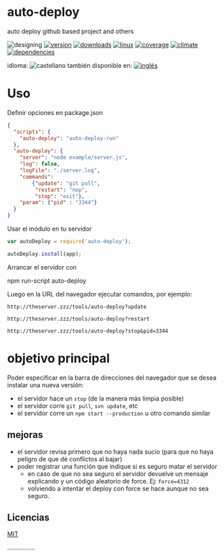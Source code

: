 <!-- multilang from README.md




NO MODIFIQUE ESTE ARCHIVO. FUE GENERADO AUTOMÁTICAMENTE POR multilang.js




-->
# auto-deploy
auto deploy github based project and others


![designing](https://img.shields.io/badge/stability-desgining-red.svg)
[![version](https://img.shields.io/npm/v/auto-deploy.svg)](https://npmjs.org/package/auto-deploy)
[![downloads](https://img.shields.io/npm/dm/auto-deploy.svg)](https://npmjs.org/package/auto-deploy)
[![linux](https://img.shields.io/travis/codenautas/auto-deploy/master.svg)](https://travis-ci.org/codenautas/auto-deploy)
[![coverage](https://img.shields.io/coveralls/codenautas/auto-deploy/master.svg)](https://coveralls.io/r/codenautas/auto-deploy)
[![climate](https://img.shields.io/codeclimate/github/codenautas/auto-deploy.svg)](https://codeclimate.com/github/codenautas/auto-deploy)
[![dependencies](https://img.shields.io/david/codenautas/auto-deploy.svg)](https://david-dm.org/codenautas/auto-deploy)

<!--multilang buttons-->

idioma: ![castellano](https://raw.githubusercontent.com/codenautas/multilang/master/img/lang-es.png)
también disponible en:
[![inglés](https://raw.githubusercontent.com/codenautas/multilang/master/img/lang-en.png)](README.md)

# Uso
Definir opciones en package.json

```json
{
  "scripts": {
    "auto-deploy": "auto-deploy-run"
  },
  "auto-deploy": {
    "server": "node example/server.js",
    "log": false,
    "logFile": "./server.log",
    "commands":
        {"update": "git pull",
         "restart": "nop",
         "stop": "exit"},
    "param": {"pid" : "3344"}
  }
}

```

Usar el módulo en tu servidor

```js
var autoDeploy = require('auto-deploy');

autoDeploy.install(app);

```


Arrancar el servidor con


npm run-script auto-deploy


Luego en la URL del navegador ejecutar comandos, por ejemplo:


`http://theserver.zzz/tools/auto-deploy?update`

`http://theserver.zzz/tools/auto-deploy?restart`

`http://theserver.zzz/tools/auto-deploy?stop&pid=3344`


# objetivo principal

Poder especificar en la barra de direcciones del navegador que se desea instalar una nueva versión:
* el servidor hace un `stop` (de la manera más limpia posible)
* el servidor corre `git pull`, `svn update`, etc
* el servidor corre un `npm start --production` u otro comando similar

## mejoras

* el servidor revisa primero que no haya nada sucio (para que no haya peligro de que dé conflictos al bajar)
* poder registrar una función que indique si es seguro matar el servidor 
  * en caso de que no sea seguro el servidor devuelve un mensaje explicando y un código aleatorio de force. Ej: `force=4312`
  * volviendo a intentar el deploy con force se hace aunque no sea seguro. 


## Licencias


[MIT](LICENSE)

................
